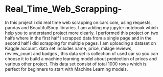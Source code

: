 # Real_Time_Web_Scrapping-
In this project i did real time web scrapping on cars.com, using requests, pandas and BeautifulSoup libraries. 
I am adding my jupyter notebook which help you to understand project more clearly. I performed this project on two halfs where in the first half i scrapped data from a single page and in the second half i did scrapping for multiple pages. I am uploading a dataset on Kaggle account. data set includes name, price, milage reviews, review_count and badges , this data set is collection of used car so you can choose it to build a machine learning model about predection of prices and various other project. This data set consist of total 1000 rows which is perfect for beginners to start with Machine Learning models. 
